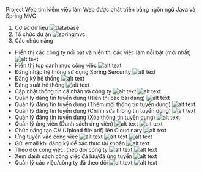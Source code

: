 Project Web tìm kiếm việc làm
Web được phát triển bằng ngôn ngữ Java và Spring MVC
1. Cơ sở dữ liệu
    ![database](image.png)
2. Tổ chức dự án
    ![springmvc](image-1.png)
3. Các chức năng
 - Hiển thị các công ty nổi bật và hiển thị các việc làm nổi bật (mới nhất)
    ![alt text](image-2.png)
 - Hiển thị top danh mục công việc
    ![alt text](image-3.png)
 - Đăng nhập hệ thống sử dụng Spring Sercurity
    ![alt text](image-4.png)
 - Đăng ký hệ thống
    ![alt text](image-5.png)
 - Đăng xuất hệ thống
    ![alt text](image-6.png)
 - Cập nhật thông tin cá nhân và công ty
    ![alt text](image-7.png)
    ![alt text](image-8.png)
 - Quản lý đăng tin tuyển dụng (Hiển thị các bài đăng)
    ![alt text](image-9.png)
 - Quản lý đăng tin tuyển dụng (Thêm mới thông tin tuyển dụng)
    ![alt text](image-10.png)
 - Quản lý đăng tin tuyển dụng (Chỉnh sửa thông tin tuyển dụng)
    ![alt text](image-11.png)
 - Quản lý đăng tin tuyển dụng (Xóa thông tin tuyển dụng)
    ![alt text](image-12.png)
 - Quản lý ứng viên (Danh sách ứng viên)
    ![alt text](image-13.png)
    ![alt text](image-14.png)
 - Chức năng tạo CV (Upload file pdf) lên Cloudinary
    ![alt text](image-15.png)
 - Ứng tuyển vào công việc
    ![alt text](image-16.png)
    ![alt text](image-17.png)
    ![alt text](image-18.png)
 - Gửi email khi đăng ký để xác thực tài khoản
    ![alt text](image-19.png)
 - Theo dõi công việc, theo dõi công ty
    ![alt text](image-20.png)
    ![alt text](image-21.png)
 - Xem danh sách công việc đã lưu/đã ứng tuyển
    ![alt text](image-22.png)
 - Quản lý các việc/công ty đã theo dõi
    ![alt text](image-23.png)
    ![alt text](image-24.png)
